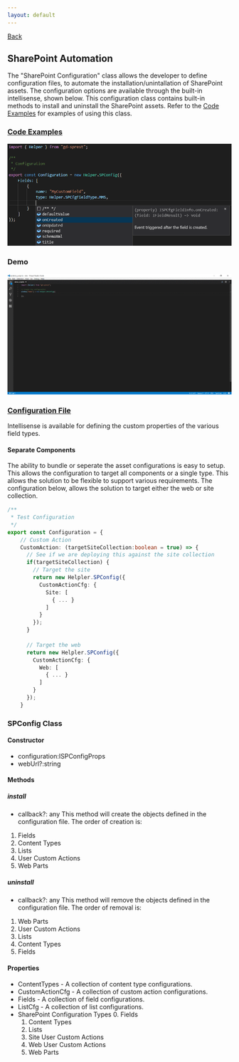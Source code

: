 ```yaml
---
layout: default
---
```

[Back](/topics)
## SharePoint Automation
The "SharePoint Configuration" class allows the developer to define configuration files, to automate the installation/unintallation of SharePoint assets. The configuration options are available through the built-in intellisense, shown below. This configuration class contains built-in methods to install and uninstall the SharePoint assets. Refer to the [Code Examples](/examples/automation) for examples of using this class.

### [Code Examples](/examples/automation)
![SharePoint Enumerator Types](/assets/images/intellisense-ts-types-cfg-type.png)

### Demo
![Automation](/assets/images/demo-spcfg.gif)

### [Configuration File](automation-cfg-file)
Intellisense is available for defining the custom properties of the various field types.
#### Separate Components
The ability to bundle or seperate the asset configurations is easy to setup. This allows the configuration to target all components or a single type. This allows the solution to be flexible to support various requirements. The configuration below, allows the solution to target either the web or site collection.
```ts
/**
 * Test Configuration
 */
export const Configuration = {
    // Custom Action
    CustomAction: (targetSiteCollection:boolean = true) => {
      // See if we are deploying this against the site collection
      if(targetSiteCollection) {
        // Target the site
        return new Helpler.SPConfig({
          CustomActionCfg: {
            Site: [
              { ... }
            ]
          }
        });
      }

      // Target the web
      return new Helpler.SPConfig({
        CustomActionCfg: {
          Web: [
            { ... }
          ]
        }
      });
    }
```

### SPConfig Class
#### Constructor
* configuration:ISPConfigProps
* webUrl?:string

#### Methods
##### install
* callback?: any
This method will create the objects defined in the configuration file. The order of creation is:
1. Fields
2. Content Types
3. Lists
4. User Custom Actions
5. Web Parts

##### uninstall
* callback?: any
This method will remove the objects defined in the configuration file. The order of removal is:
1. Web Parts
2. User Custom Actions
3. Lists
4. Content Types
5. Fields

#### Properties
* ContentTypes - A collection of content type configurations.
* CustomActionCfg - A collection of custom action configurations.
* Fields - A collection of field configurations.
* ListCfg - A collection of list configurations.
* SharePoint Configuration Types
  0. Fields
  1. Content Types
  2. Lists
  3. Site User Custom Actions
  4. Web User Custom Actions
  5. Web Parts